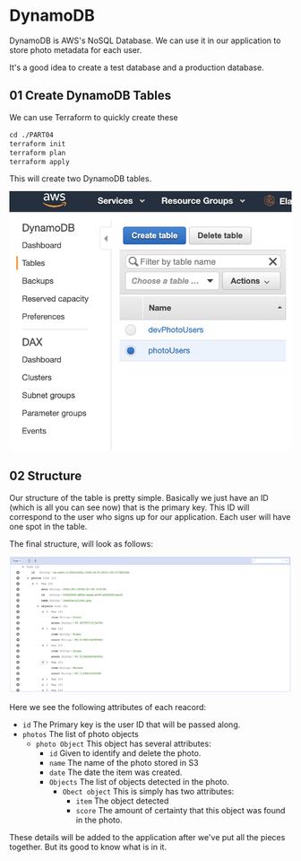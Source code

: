 # DynamoDB

DynamoDB is AWS's NoSQL Database.  We can use it in our application to store photo metadata for each user. 

It's a good idea to create a test database and a production database. 

## 01 Create DynamoDB Tables

We can use Terraform to quickly create these 

```
cd ./PART04
terraform init
terraform plan
terraform apply
```

This will create two DynamoDB tables. 

![dynamo](../images/dynamo01.png)

## 02 Structure

Our structure of the table is pretty simple.  Basically we just have an ID (which is all you can see now) that is the primary key.  This ID will correspond to the user who signs up for our application.  Each user will have one spot in the table. 

The final structure, will look as follows: 

![dynamo table](../images/dynamo02.png)

Here we see the following attributes of each reacord: 

* `id` The Primary key is the user ID that will be passed along. 
* `photos` The list of photo objects
	* `photo Object` This object has several attributes:
		* `id` Given to identify and delete the photo.
		* `name` The name of the photo stored in S3
		* `date` The date the item was created. 
		* `Objects` The list of objects detected in the photo. 
			* `Obect object` This is simply has two attributes:
				* `item` The object detected
				* `score` The amount of certainty that this object was found in the photo. 

				
These details will be added to the application after we've put all the pieces together.  But its good to know what is in it. 